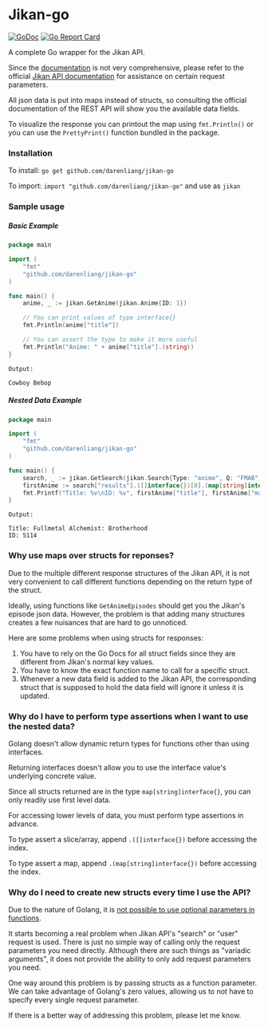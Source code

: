 # Jikan-go

[![GoDoc](https://godoc.org/github.com/darenliang/jikan-go?status.svg)](https://godoc.org/github.com/darenliang/jikan-go)
[![Go Report Card](https://goreportcard.com/badge/github.com/darenliang/jikan-go)](https://goreportcard.com/report/github.com/darenliang/jikan-go)

A complete Go wrapper for the Jikan API.

Since the [documentation](https://godoc.org/github.com/darenliang/jikan-go) is not very comprehensive, please refer to the official [Jikan API documentation](https://jikan.docs.apiary.io) for assistance on certain request parameters.

All json data is put into maps instead of structs, so consulting the official documentation of the REST API will show you the available data fields.

To visualize the response you can printout the map using `fmt.Println()` or you can use the `PrettyPrint()` function bundled in the package.

### Installation

To install: `go get github.com/darenliang/jikan-go`

To import: `import "github.com/darenliang/jikan-go"` and use as `jikan`

### Sample usage

##### Basic Example
```go
package main

import (
	"fmt"
	"github.com/darenliang/jikan-go"
)

func main() {
	anime, _ := jikan.GetAnime(jikan.Anime{ID: 1})

	// You can print values of type interface{}
	fmt.Println(anime["title"])

	// You can assert the type to make it more useful
	fmt.Println("Anime: " + anime["title"].(string))
}
```
```
Output:

Cowboy Bebop
```
##### Nested Data Example
```go
package main

import (
	"fmt"
	"github.com/darenliang/jikan-go"
)

func main() {
	search, _ := jikan.GetSearch(jikan.Search{Type: "anime", Q: "FMAB", OrderBy: "score"})
	firstAnime := search["results"].([]interface{})[0].(map[string]interface{})
	fmt.Printf("Title: %v\nID: %v", firstAnime["title"], firstAnime["mal_id"])
}
```
```
Output:

Title: Fullmetal Alchemist: Brotherhood
ID: 5114
```
### Why use maps over structs for reponses?
Due to the multiple different response structures of the Jikan API, it is not very convenient to call different functions depending on the return type of the struct.

Ideally, using functions like `GetAnimeEpisodes` should get you the Jikan's episode json data. However, the problem is that adding many structures creates a few nuisances that are hard to go unnoticed.

Here are some problems when using structs for responses:

1. You have to rely on the Go Docs for all struct fields since they are different from Jikan's normal key values.
2. You have to know the exact function name to call for a specific struct.
3. Whenever a new data field is added to the Jikan API, the corresponding struct that is supposed to hold the data field will ignore it unless it is updated.

### Why do I have to perform type assertions when I want to use the nested data?
Golang doesn't allow dynamic return types for functions other than using interfaces.

Returning interfaces doesn't allow you to use the interface value's underlying concrete value.

Since all structs returned are in the type `map[string]interface{}`, you can only readily use first level data.

For accessing lower levels of data, you must perform type assertions in advance.

To type assert a slice/array, append `.([]interface{})` before accessing the index.

To type assert a map, append `.(map[string]interface{})` before accessing the index.

### Why do I need to create new structs every time I use the API?
Due to the nature of Golang, it is [not possible to use optional parameters in functions](https://golang.org/doc/faq#overloading).

It starts becoming a real problem when Jikan API's "search" or "user" request is used. There is just no simple way of calling only the request parameters you need directly. Although there are such things as "variadic arguments", it does not provide the ability to only add request parameters you need.

One way around this problem is by passing structs as a function parameter. We can take advantage of Golang's zero values, allowing us to not have to specify every single request parameter.

If there is a better way of addressing this problem, please let me know.
